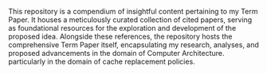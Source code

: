 
This repository is a compendium of insightful content pertaining to my Term Paper. It houses a meticulously curated collection of cited papers, serving as foundational resources for the exploration and development of the proposed idea. Alongside these references, the repository hosts the comprehensive Term Paper itself, encapsulating my research, analyses, and proposed advancements in the domain of Computer Architecture. particularly in the domain of cache replacement policies.



